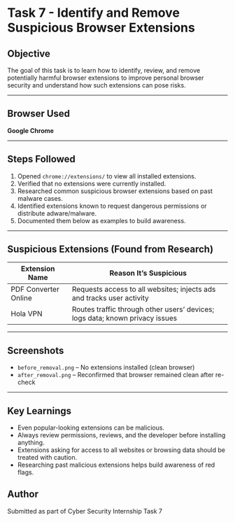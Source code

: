 # Task 7 - Identify and Remove Suspicious Browser Extensions

## Objective
The goal of this task is to learn how to identify, review, and remove potentially harmful browser extensions to improve personal browser security and understand how such extensions can pose risks.

---

## Browser Used
**Google Chrome**

---

##  Steps Followed

1. Opened `chrome://extensions/` to view all installed extensions.
2. Verified that no extensions were currently installed.
3. Researched common suspicious browser extensions based on past malware cases.
4. Identified extensions known to request dangerous permissions or distribute adware/malware.
5. Documented them below as examples to build awareness.

---

## Suspicious Extensions (Found from Research)

| Extension Name         | Reason It’s Suspicious                                                            |
|------------------------|-----------------------------------------------------------------------------------|
| PDF Converter Online   | Requests access to all websites; injects ads and tracks user activity            |
| Hola VPN               | Routes traffic through other users’ devices; logs data; known privacy issues     |



---

## Screenshots

- `before_removal.png` – No extensions installed (clean browser)
- `after_removal.png` – Reconfirmed that browser remained clean after re-check

---

## Key Learnings

- Even popular-looking extensions can be malicious.
- Always review permissions, reviews, and the developer before installing anything.
- Extensions asking for access to all websites or browsing data should be treated with caution.
- Researching past malicious extensions helps build awareness of red flags.

## Author

Submitted as part of Cyber Security Internship Task 7


